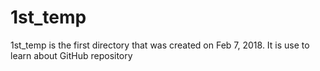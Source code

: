 # 1st_temp
1st_temp is the first directory that was created on Feb 7, 2018. It is use to learn about GitHub repository
